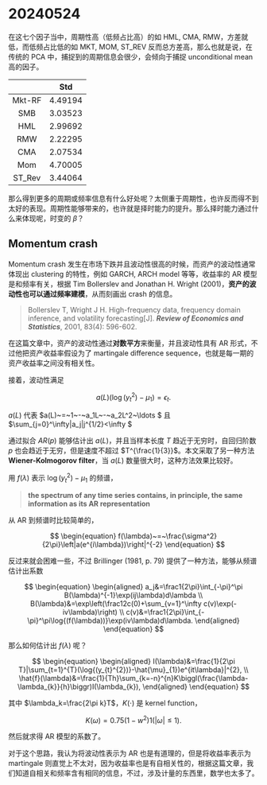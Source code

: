 # 20240524

在这七个因子当中，周期性高（低频占比高）的如 HML, CMA, RMW，方差就低，而低频占比低的如 MKT, MOM, ST_REV 反而总方差高，那么也就是说，在传统的 PCA 中，捕捉到的周期信息会很少，会倾向于捕捉 unconditional mean 高的因子。

<div class = 'centertable'>

|        |   Std   |
| :----: | :-----: |
| Mkt-RF | 4.49194 |
|  SMB   | 3.03523 |
|  HML   | 2.99692 |
|  RMW   | 2.22295 |
|  CMA   | 2.07534 |
|  Mom   | 4.70005 |
| ST_Rev | 3.44064 |

</div>

那么得到更多的周期或频率信息有什么好处呢？太侧重于周期性，也许反而得不到太好的表现。周期性能够带来的，也许就是择时能力的提升。那么择时能力通过什么来体现呢，时变的 $\beta$？

## Momentum crash

Momentum crash 发生在市场下跌并且波动性很高的时候，而资产的波动性通常体现出 clustering 的特性，例如 GARCH, ARCH model 等等，收益率的 AR 模型是和频率有关，根据 Tim Bollerslev and Jonathan H. Wright (2001)，**资产的波动性也可以通过频率建模**，从而刻画出 crash 的信息。

> Bollerslev T, Wright J H. High-frequency data, frequency domain inference, and volatility forecasting[J]. ***Review of Economics and Statistics***, 2001, 83(4): 596-602.

在这篇文章中，资产的波动性通过**对数平方**来衡量，并且波动性具有 AR 形式，不过他把资产收益率假设为了 martingale difference sequence，也就是每一期的资产收益率之间没有相关性。

接着，波动性满足

$$
\begin{equation}
    a(L)(\log{(y_{t}^{2})}-\mu_{1})=\epsilon_{t}.
\end{equation}
$$

$a(L)$ 代表 $a(L)~=~1~-~a_1L~-~a_2L^2~\ldots $ 且 $\sum_{j=0}^\infty|a_j|j^{1/2}<\infty $

通过拟合 $AR(p)$ 能够估计出 $a(L)$，并且当样本长度 $T$ 趋近于无穷时，自回归阶数 $p$ 也会趋近于无穷，但是速度不超过 $T^{\frac{1}{3}}$。本文采取了另一种方法 **Wiener-Kolmogorov filter**，当 $a(L)$ 数量很大时，这种方法效果比较好。

用 $f(\lambda)$ 表示 $\log(y_t^2)-\mu_1$ 的频谱，

> **the spectrum of any time series contains, in principle, the same information as its AR representation**

从 AR 到频谱时比较简单的，

$$
\begin{equation}
    f(\lambda)~=~\frac{\sigma^2}{2\pi}\left|a(e^{i\lambda})\right|^{-2}
\end{equation}
$$

反过来就会困难一些，不过 Brillinger (1981, p. 79) 提供了一种方法，能够从频谱估计出系数

$$
\begin{equation}
\begin{aligned}
    a_j&=\frac1{2\pi}\int_{-\pi}^\pi B(\lambda)^{-1}\exp(ij\lambda)d\lambda  \\
    B(\lambda)&=\exp\left(\frac12c(0)+\sum_{v=1}^\infty c(v)\exp(-iv\lambda)\right) \\
    c(v)&=\frac1{2\pi}\int_{-\pi}^\pi\log{(f(\lambda))}\exp(iv\lambda)d\lambda.
\end{aligned}
\end{equation}
$$

那么如何估计出 $f(\lambda)$ 呢？

$$
\begin{equation}
\begin{aligned}
I(\lambda)&=\frac{1}{2\pi T}|\sum_{t=1}^{T}(\log{(y_{t}^{2})}-\hat{\mu}_{1})e^{it\lambda}|^{2}, \\
\hat{f}(\lambda)&=\frac{1}{Th}\sum_{k=-n}^{n}K\biggl(\frac{\lambda-\lambda_{k}}{h}\biggr)I(\lambda_{k}),
\end{aligned}
\end{equation}
$$

其中 $\lambda_k=\frac{2\pi k}T$，$K(\cdot)$ 是 kernel function，

$$
\begin{equation}
    K(\omega)=0.75(1-w^2)1(|\omega|\leq1).
\end{equation}
$$

然后就求得 AR 模型的系数了。

对于这个思路，我认为将波动性表示为 AR 也是有道理的，但是将收益率表示为 martingale 则直觉上不太对，因为收益率也是有自相关性的，根据这篇文章，我们知道自相关和频率含有相同的信息，不过，涉及计量的东西里，数学也太多了。

